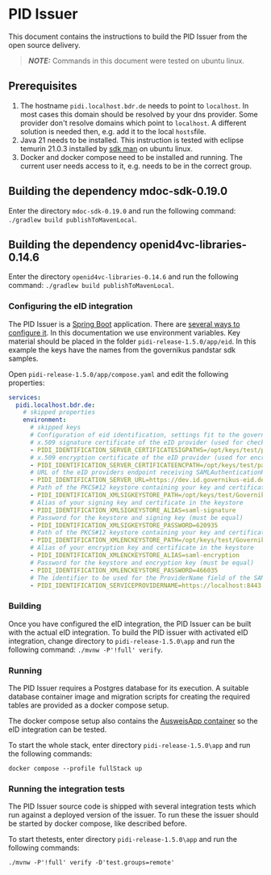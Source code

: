 # PID Issuer

This document contains the instructions to build the PID Issuer from the open source delivery.

> **_NOTE:_**  Commands in this document were tested on ubuntu linux.

## Prerequisites

1. The hostname `pidi.localhost.bdr.de` needs to point to `localhost`. In most cases this domain should be resolved by
   your dns provider. Some provider don't resolve domains which point to `localhost`. A different solution is needed
   then, e.g. add it to the local `hosts`file.
2. Java 21 needs to be installed. This instruction is tested with eclipse temurin 21.0.3 installed
   by [sdk man](https://sdkman.io/) on ubuntu linux.
3. Docker and docker compose need to be installed and running. The current user needs access to it, e.g. needs to be in
   the correct group.

## Building the dependency mdoc-sdk-0.19.0

Enter the directory `mdoc-sdk-0.19.0` and run the following command: `./gradlew build publishToMavenLocal`.

## Building the dependency openid4vc-libraries-0.14.6

Enter the directory `openid4vc-libraries-0.14.6` and run the following command: `./gradlew build publishToMavenLocal`.

### Configuring the eID integration

The PID Issuer is a [Spring Boot](https://docs.spring.io/spring-boot/index.html) application. There
are [several ways to configure it](https://docs.spring.io/spring-boot/reference/features/external-config.html).
In this documentation we use environment variables.
Key material should be placed in the folder `pidi-release-1.5.0/app/eid`. In this example the keys have the names from
the governikus pandstar sdk samples.

Open `pidi-release-1.5.0/app/compose.yaml` and edit the following properties:

```yaml
services:
  pidi.localhost.bdr.de:
    # skipped properties
    environment:
      # skipped keys
      # Configuration of eid identification, settings fit to the governikus sdk samples
      # x.509 signature certificate of the eID provider (used for checking the signature of the eID providers SAML Authentication Responses)
      - PIDI_IDENTIFICATION_SERVER_CERTIFICATESIGPATHS=/opt/keys/test/panstar-signature.cer
      # x.509 encryption certificate of the eID provider (used for encrypting your SAML Authentication Requests to the eID provider)
      - PIDI_IDENTIFICATION_SERVER_CERTIFICATEENCPATH=/opt/keys/test/panstar-encryption.cer
      # URL of the eID providers endpoint receiving SAMLAuthenticationRequests
      - PIDI_IDENTIFICATION_SERVER_URL=https://dev.id.governikus-eid.de/gov_autent/async
      # Path of the PKCS#12 keystore containing your key and certificate for signing the SAML Authentication Requests.
      - PIDI_IDENTIFICATION_XMLSIGKEYSTORE_PATH=/opt/keys/test/Governikus_GmbH_&_Co._KG_Localhost_SAML_Signature_620935.p12
      # Alias of your signing key and certificate in the keystore
      - PIDI_IDENTIFICATION_XMLSIGKEYSTORE_ALIAS=saml-signature
      # Password for the keystore and signing key (must be equal)
      - PIDI_IDENTIFICATION_XMLSIGKEYSTORE_PASSWORD=620935
      # Path of the PKCS#12 keystore containing your key and certificate for decrypting the SAML Authentication Responses
      - PIDI_IDENTIFICATION_XMLENCKEYSTORE_PATH=/opt/keys/test/Governikus_GmbH_&_Co._KG_Localhost_SAML_Encryption_466035.p12
      # Alias of your encryption key and certificate in the keystore
      - PIDI_IDENTIFICATION_XMLENCKEYSTORE_ALIAS=saml-encryption
      # Password for the keystore and encryption key (must be equal)
      - PIDI_IDENTIFICATION_XMLENCKEYSTORE_PASSWORD=466035
      # The identifier to be used for the ProviderName field of the SAML Authentication Request.
      - PIDI_IDENTIFICATION_SERVICEPROVIDERNAME=https://localhost:8443
```

### Building

Once you have configured the eID integration, the PID Issuer can be built with the
actual eID integration. To build the PID issuer with activated eID integration,
change directory to `pidi-release-1.5.0\app` and
run the following command: `./mvnw -P'!full' verify`.

### Running

The PID Issuer requires a Postgres database for its execution. A suitable database
container image and migration scripts for creating the required tables are provided
as a docker compose setup.

The docker compose setup also contains the [AusweisApp container](https://www.ausweisapp.bund.de/sdk/container.html)
so the eID integration can be tested.

To start the whole stack, enter directory `pidi-release-1.5.0\app`
and run the following commands:

```
docker compose --profile fullStack up
```

### Running the integration tests

The PID Issuer source code is shipped with several integration tests which run against a deployed version of the issuer.
To run these the issuer should be started by docker compose, like described before.

To start thetests, enter directory `pidi-release-1.5.0\app`
and run the following commands:

```
./mvnw -P'!full' verify -D'test.groups=remote'
```
